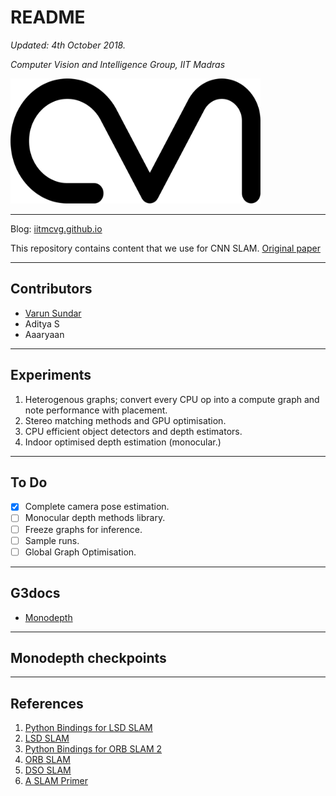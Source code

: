 # README

_Updated: 4th October 2018._

*Computer Vision and Intelligence Group, IIT Madras*

<img src=/avatar.png width=400 height=200></img>

---

Blog:  [iitmcvg.github.io](http://iitmcvg.github.io/)

This repository contains content that we use for CNN SLAM. [Original paper](https://arxiv.org/abs/1704.03489)

---

## Contributors

* [Varun Sundar](github.com/varun19299)
* Aditya S
* Aaaryaan

---

## Experiments

1. Heterogenous graphs; convert every CPU op into a compute graph and note performance with placement.
2. Stereo matching methods and GPU optimisation.
3. CPU efficient object detectors and depth estimators.
4. Indoor optimised depth estimation (monocular.)

---

## To Do

* [x] Complete camera pose estimation.
* [ ] Monocular depth methods library.
* [ ] Freeze graphs for inference. 
* [ ] Sample runs.
* [ ] Global Graph Optimisation.

---

## G3docs

* [Monodepth](g3docs/monodepth.md)

---

## Monodepth checkpoints

----

## References

1. [Python Bindings for LSD SLAM](https://github.com/pupil-labs/pySLAM)
2. [LSD SLAM](https://github.com/tum-vision/lsd_slam)
3. [Python Bindings for ORB SLAM 2](https://github.com/jskinn/ORB_SLAM2-PythonBindings)
4. [ORB SLAM](https://github.com/raulmur/ORB_SLAM)
5. [DSO SLAM](https://github.com/JakobEngel/dso)
6. [A SLAM Primer](https://youtu.be/U6vr3iNrwRA?list=PLgnQpQtFTOGQrZ4O5QzbIHgl3b1JHimN_)
